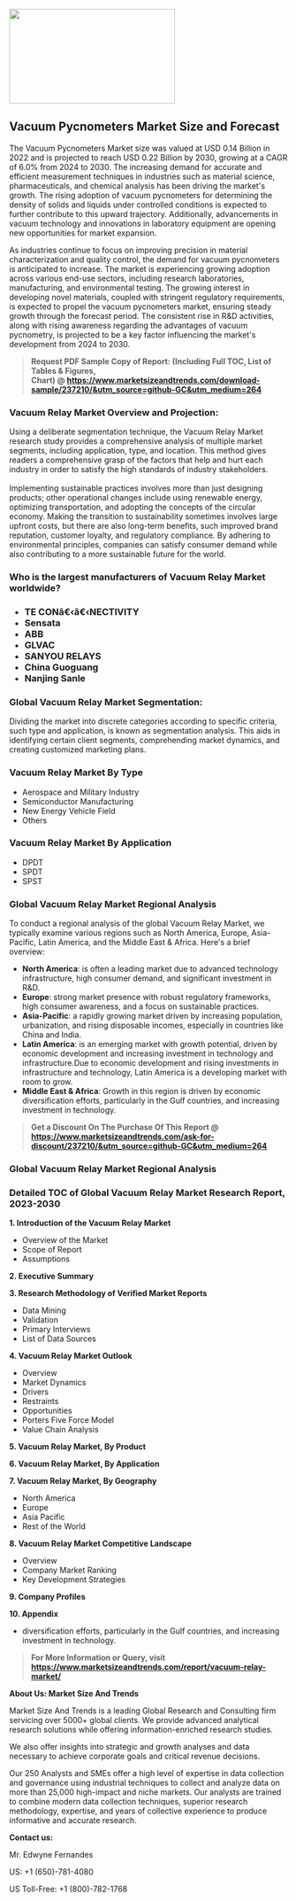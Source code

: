 <p><img class="alignnone size-medium wp-image-20088" src="https://ffe5etoiles.com/wp-content/uploads/2024/12/MST1-300x171.png" alt="" width="300" height="171" /></p><h2>Vacuum Pycnometers Market Size and Forecast</h2><p>The Vacuum Pycnometers Market size was valued at USD 0.14 Billion in 2022 and is projected to reach USD 0.22 Billion by 2030, growing at a CAGR of 6.0% from 2024 to 2030. The increasing demand for accurate and efficient measurement techniques in industries such as material science, pharmaceuticals, and chemical analysis has been driving the market's growth. The rising adoption of vacuum pycnometers for determining the density of solids and liquids under controlled conditions is expected to further contribute to this upward trajectory. Additionally, advancements in vacuum technology and innovations in laboratory equipment are opening new opportunities for market expansion.</p><p>As industries continue to focus on improving precision in material characterization and quality control, the demand for vacuum pycnometers is anticipated to increase. The market is experiencing growing adoption across various end-use sectors, including research laboratories, manufacturing, and environmental testing. The growing interest in developing novel materials, coupled with stringent regulatory requirements, is expected to propel the vacuum pycnometers market, ensuring steady growth through the forecast period. The consistent rise in R&D activities, along with rising awareness regarding the advantages of vacuum pycnometry, is projected to be a key factor influencing the market's development from 2024 to 2030.</p></p><blockquote id="" class=""><strong>Request PDF Sample Copy of Report: (Including Full TOC, List of Tables &amp; Figures, Chart)&nbsp;@&nbsp;<strong><a href="https://www.marketsizeandtrends.com/download-sample/237210/&utm_source=github-GC&utm_medium=264" target="_blank">https://www.marketsizeandtrends.com/download-sample/237210/&utm_source=github-GC&utm_medium=264</a></strong></strong></blockquote><h3 id="" class="">Vacuum Relay Market&nbsp;Overview and Projection:</h3><p id="" class="">Using a deliberate segmentation technique, the Vacuum Relay Market research study provides a comprehensive analysis of multiple market segments, including application, type, and location. This method gives readers a comprehensive grasp of the factors that help and hurt each industry in order to satisfy the high standards of industry stakeholders. <br /> <br />Implementing sustainable practices involves more than just designing products; other operational changes include using renewable energy, optimizing transportation, and adopting the concepts of the circular economy. Making the transition to sustainability sometimes involves large upfront costs, but there are also long-term benefits, such improved brand reputation, customer loyalty, and regulatory compliance. By adhering to environmental principles, companies can satisfy consumer demand while also contributing to a more sustainable future for the world.</p><h3 id="" class="">Who is the largest manufacturers of&nbsp;Vacuum Relay Market worldwide?</h3><h3 class=""><p><ul><li>TE CONâ€‹â€‹NECTIVITY </li><li> Sensata </li><li> ABB </li><li> GLVAC </li><li> SANYOU RELAYS </li><li> China Guoguang </li><li> Nanjing Sanle</li></ul></p></h3><h3 id="" class="">Global&nbsp;Vacuum Relay Market Segmentation:</h3><p id="" class="">Dividing the market into discrete categories according to specific criteria, such type and application, is known as segmentation analysis. This aids in identifying certain client segments, comprehending market dynamics, and creating customized marketing plans.</p><h3 id="" class="">Vacuum Relay Market&nbsp;By Type</h3><p><p><ul><li>Aerospace and Military Industry</li><li> Semiconductor Manufacturing</li><li> New Energy Vehicle Field</li><li> Others</p></li></ul></p></p><h3 id="" class="">Vacuum Relay Market&nbsp;By Application</h3><p class=""><p><ul><li>DPDT</li><li> SPDT</li><li> SPST</li></ul></p></p><h3 id="" class="">Global Vacuum Relay Market Regional Analysis</h3><p id="" class="">To conduct a regional analysis of the global Vacuum Relay Market, we typically examine various regions such as North America, Europe, Asia-Pacific, Latin America, and the Middle East &amp; Africa. Here's a brief overview:</p><ul><li><strong>North America</strong>: is often a leading market due to advanced technology infrastructure, high consumer demand, and significant investment in R&amp;D.</li><li><strong>Europe</strong>: strong market presence with robust regulatory frameworks, high consumer awareness, and a focus on sustainable practices.</li><li><strong>Asia-Pacific</strong>: a rapidly growing market driven by increasing population, urbanization, and rising disposable incomes, especially in countries like China and India.</li><li><strong>Latin America</strong>: is an emerging market with growth potential, driven by economic development and increasing investment in technology and infrastructure.Due to economic development and rising investments in infrastructure and technology, Latin America is a developing market with room to grow.</li><li><strong>Middle East &amp; Africa</strong>: Growth in this region is driven by economic diversification efforts, particularly in the Gulf countries, and increasing investment in technology.</li></ul><blockquote id="" class=""><strong>Get a Discount On The Purchase Of This Report @ <strong><a href="https://www.marketsizeandtrends.com/ask-for-discount/237210/&utm_source=github-GC&utm_medium=264" target="_blank">https://www.marketsizeandtrends.com/ask-for-discount/237210/&utm_source=github-GC&utm_medium=264</a></strong></strong></blockquote><h3 id="" class="">Global Vacuum Relay Market Regional Analysis</h3><h3 id="" class="">Detailed TOC of Global Vacuum Relay Market Research Report, 2023-2030</h3><p id="" class=""><strong>1. Introduction of the Vacuum Relay Market</strong></p><ul><li>Overview of the Market</li><li>Scope of Report</li><li>Assumptions</li></ul><p id="" class=""><strong>2. Executive Summary</strong></p><p id="" class=""><strong>3. Research Methodology of Verified Market Reports</strong></p><ul><li>Data Mining</li><li>Validation</li><li>Primary Interviews</li><li>List of Data Sources</li></ul><p id="" class=""><strong>4. Vacuum Relay Market Outlook</strong></p><ul><li>Overview</li><li>Market Dynamics</li><li>Drivers</li><li>Restraints</li><li>Opportunities</li><li>Porters Five Force Model</li><li>Value Chain Analysis</li></ul><p id="" class=""><strong>5. Vacuum Relay Market, By Product</strong></p><p id="" class=""><strong>6. Vacuum Relay Market, By Application</strong></p><p id="" class=""><strong>7. Vacuum Relay Market, By Geography</strong></p><ul><li>North America</li><li>Europe</li><li>Asia Pacific</li><li>Rest of the World</li></ul><p id="" class=""><strong>8. Vacuum Relay Market Competitive Landscape</strong></p><ul><li>Overview</li><li>Company Market Ranking</li><li>Key Development Strategies</li></ul><p id="" class=""><strong>9. Company Profiles</strong></p><p id="" class=""><strong>10. Appendix</strong></p><ul><li>diversification efforts, particularly in the Gulf countries, and increasing investment in technology.</li></ul><blockquote id="" class=""><strong>For More Information or Query, visit <strong><strong><a href="https://www.marketsizeandtrends.com/report/vacuum-relay-market/" target="_blank">https://www.marketsizeandtrends.com/report/vacuum-relay-market/</a></strong></strong></strong></blockquote><p id="" class=""><strong>About Us: Market Size And Trends</strong></p><p id="" class="">Market Size And Trends is a leading Global Research and Consulting firm servicing over 5000+ global clients. We provide advanced analytical research solutions while offering information-enriched research studies.</p><p id="" class="">We also offer insights into strategic and growth analyses and data necessary to achieve corporate goals and critical revenue decisions.</p><p id="" class="">Our 250 Analysts and SMEs offer a high level of expertise in data collection and governance using industrial techniques to collect and analyze data on more than 25,000 high-impact and niche markets. Our analysts are trained to combine modern data collection techniques, superior research methodology, expertise, and years of collective experience to produce informative and accurate research.</p><p id="" class=""><strong>Contact us:</strong></p><p id="" class="">Mr. Edwyne Fernandes</p><p id="" class="">US: +1 (650)-781-4080</p><p id="" class="">US Toll-Free: +1 (800)-782-1768</p>

